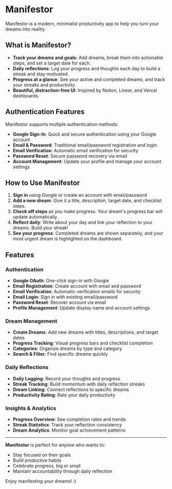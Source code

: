 # Manifestor

Manifestor is a modern, minimalist productivity app to help you turn your dreams into reality.

## What is Manifestor?

- **Track your dreams and goals**: Add dreams, break them into actionable steps, and set a target date for each.
- **Daily reflections**: Log your progress and thoughts each day to build a streak and stay motivated.
- **Progress at a glance**: See your active and completed dreams, and track your streaks and productivity.
- **Beautiful, distraction-free UI**: Inspired by Notion, Linear, and Vercel dashboards.

## Authentication Features

Manifestor supports multiple authentication methods:

- **Google Sign-In**: Quick and secure authentication using your Google account
- **Email & Password**: Traditional email/password registration and login
- **Email Verification**: Automatic email verification for security
- **Password Reset**: Secure password recovery via email
- **Account Management**: Update your profile and manage your account settings


## How to Use Manifestor

1. **Sign in** using Google or create an account with email/password
2. **Add a new dream**: Give it a title, description, target date, and checklist steps.
3. **Check off steps** as you make progress. Your dream's progress bar will update automatically.
4. **Reflect daily**: Write about your day and link your reflection to your dreams. Build your streak!
5. **See your progress**: Completed dreams are shown separately, and your most urgent dream is highlighted on the dashboard.

## Features

### Authentication
- **Google OAuth**: One-click sign-in with Google
- **Email Registration**: Create account with email and password
- **Email Verification**: Automatic verification emails for security
- **Email Login**: Sign in with existing email/password
- **Password Reset**: Recover account via email
- **Profile Management**: Update display name and account settings

### Dream Management
- **Create Dreams**: Add new dreams with titles, descriptions, and target dates
- **Progress Tracking**: Visual progress bars and checklist completion
- **Categories**: Organize dreams by type and category
- **Search & Filter**: Find specific dreams quickly

### Daily Reflections
- **Daily Logging**: Record your thoughts and progress
- **Streak Tracking**: Build momentum with daily reflection streaks
- **Dream Linking**: Connect reflections to specific dreams
- **Productivity Rating**: Rate your daily productivity

### Insights & Analytics
- **Progress Overview**: See completion rates and trends
- **Streak Statistics**: Track your reflection consistency
- **Dream Analytics**: Monitor goal achievement patterns

---

**Manifestor** is perfect for anyone who wants to:
- Stay focused on their goals
- Build productive habits
- Celebrate progress, big or small
- Maintain accountability through daily reflection

Enjoy manifesting your dreams! :) 
